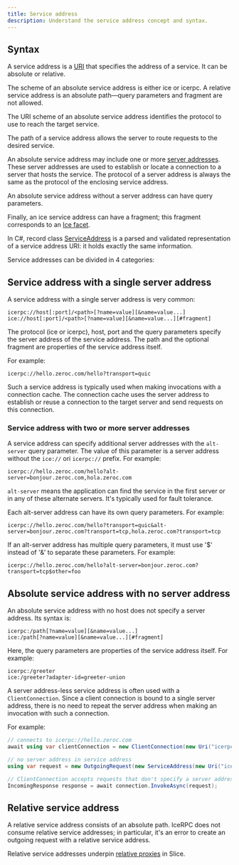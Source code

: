```yaml
---
title: Service address
description: Understand the service address concept and syntax.
---
```


## Syntax

A service address is a [URI] that specifies the address of a service. It can be absolute or relative.

The scheme of an absolute service address is either ice or icerpc. A relative service address is an absolute path—query
parameters and fragment are not allowed.

The URI scheme of an absolute service address identifies the protocol to use to reach the target service.

The path of a service address allows the server to route requests to the desired service.

An absolute service address may include one or more [server addresses][server-addresses]. These server addresses are
used to establish or locate a connection to a server that hosts the service. The protocol of a server address is always
the same as the protocol of the enclosing service address.

An absolute service address without a server address can have query parameters.

Finally, an ice service address can have a fragment; this fragment corresponds to an [Ice facet].

In C#, record class [ServiceAddress] is a parsed and validated representation of a service address URI: it holds exactly
the same information.

Service addresses can be divided in 4 categories:

## Service address with a single server address

A service address with a single server address is very common:

```
icerpc://host[:port]/<path>[?name=value][&name=value...]
ice://host[:port]/<path>[?name=value][&name=value...][#fragment]
```

The protocol (ice or icerpc), host, port and the query parameters specify the server address of the service address. The
path and the optional fragment are properties of the service address itself.

For example:

```
icerpc://hello.zeroc.com/hello?transport=quic
```

Such a service address is typically used when making invocations with a connection cache. The connection cache uses the
server address to establish or reuse a connection to the target server and send requests on this connection.

### Service address with two or more server addresses

A service address can specify additional server addresses with the `alt-server` query parameter. The value of this
parameter is a server address without the `ice://` ori `icerpc://` prefix. For example:

```
icerpc://hello.zeroc.com/hello?alt-server=bonjour.zeroc.com,hola.zeroc.com
```

`alt-server` means the application can find the service in the first server or in any of these alternate servers. It's
typically used for fault tolerance.

Each alt-server address can have its own query parameters. For example:

```
icerpc://hello.zeroc.com/hello?transport=quic&alt-server=bonjour.zeroc.com?transport=tcp,hola.zeroc.com?transport=tcp
```

If an alt-server address has multiple query parameters, it must use '$' instead of '&' to separate these parameters.
For example:

```
icerpc://hello.zeroc.com/hello?alt-server=bonjour.zeroc.com?transport=tcp$other=foo
```

## Absolute service address with no server address

An absolute service address with no host does not specify a server address. Its syntax is:

```
icerpc:/path[?name=value][&name=value...]
ice:/path[?name=value][&name=value...][#fragment]
```

Here, the query parameters are properties of the service address itself. For example:

```
icerpc:/greeter
ice:/greeter?adapter-id=greeter-union
```

A server address-less service address is often used with a `ClientConnection`. Since a client connection is bound to a
single server address, there is no need to repeat the server address when making an invocation with such a connection.

For example:

```csharp
// connects to icerpc://hello.zeroc.com
await using var clientConnection = new ClientConnection(new Uri("icerpc://hello.zeroc.com"));

// no server address in service address
using var request = new OutgoingRequest(new ServiceAddress(new Uri("icerpc:/greeter")));

// ClientConnection accepts requests that don't specify a server address
IncomingResponse response = await connection.InvokeAsync(request);
```

## Relative service address

A relative service address consists of an absolute path. IceRPC does not consume relative service addresses;
in particular, it's an error to create an outgoing request with a relative service address.

Relative service addresses underpin [relative proxies][relative-proxies] in Slice.

[relative-proxies]: /slice2/language-guide/proxy-types#relative-proxy
[server-addresses]: ../connection/server-address

[URI]: https://en.wikipedia.org/wiki/Uniform_Resource_Identifier

[ServiceAddress]: csharp:IceRpc.ServiceAddress
[Ice facet]: https://doc.zeroc.com/ice/latest/client-server-features/facets
